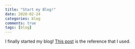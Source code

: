 ```yaml
---
title: "Start my Blog!"
date: 2020-02-24
categories: blog
comments: true
tags: [blog]
---
```


I finally started my blog!
[This post] is the reference that I used.

[This post]: https://dreamgonfly.github.io/2018/01/27/jekyll-remote-theme.html
